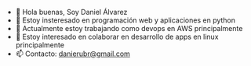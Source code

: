 - 👋 Hola buenas, Soy Daniel Álvarez
- 👀 Estoy insteresado en programación web y aplicaciones en python
- 🌱 Actualmente estoy trabajando como devops en AWS principalmente
- 💞️ Estoy interesado en colaborar en desarrollo de apps en linux principalmente
- 📫 Contacto: danierubr@gmail.com

<!---
Daniel-A-G/Daniel-A-G is a ✨ special ✨ repository because its `README.md` (this file) appears on your GitHub profile.
You can click the Preview link to take a look at your changes.
--->

